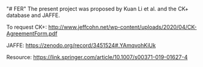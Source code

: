 "# FER" 
The present project was proposed by Kuan Li et al. and the CK+ database and JAFFE.



To request CK+: http://www.jeffcohn.net/wp-content/uploads/2020/04/CK-AgreementForm.pdf

JAFFE: https://zenodo.org/record/3451524#.YAmqvohKiUk

Resource: https://link.springer.com/article/10.1007/s00371-019-01627-4
